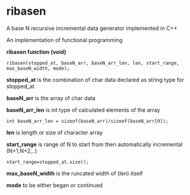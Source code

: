 # ribasen
A base N recursive incremental data generator implemented in C++

An implementation of functional programming

**ribasen function (void)**

`ribasen(stopped_at, baseN_arr, baseN_arr_len, len, start_range, max_baseN_width, mode);`

**stopped_at** is the combination of char data declared as string type for stopped_at

**baseN_arr** is the array of char data

**baseN_arr_len** is int type of calculated elements of the array

`int baseN_arr_len = sizeof(baseN_arr)/sizeof(baseN_arr[0]);`

**len** is length or size of character array

**start_range** is range of N to start from then automatically incremental (N+1,N+2,..)

`start_range=stopped_at.size();`

**max_baseN_width** is the runcated width of (len) itself

**mode** to be either began or continued

